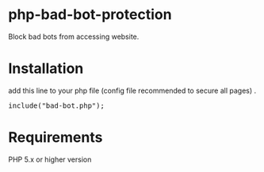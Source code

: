 # php-bad-bot-protection
Block bad bots from accessing website.

# Installation
add this line to your php file (config file recommended to secure all pages) .
<pre>
include("bad-bot.php");
</pre>

# Requirements
PHP 5.x or higher version

